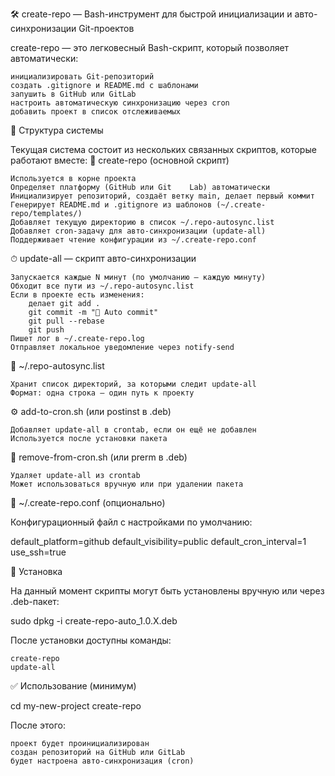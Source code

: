 🛠️ create-repo — Bash-инструмент для быстрой инициализации и авто-синхронизации Git-проектов

create-repo — это легковесный Bash-скрипт, который позволяет автоматически:

    инициализировать Git-репозиторий
    создать .gitignore и README.md с шаблонами
    запушить в GitHub или GitLab
    настроить автоматическую синхронизацию через cron
    добавить проект в список отслеживаемых

📁 Структура системы

Текущая система состоит из нескольких связанных скриптов, которые работают вместе:
📌 create-repo (основной скрипт)

    Используется в корне проекта
    Определяет платформу (GitHub или Git    Lab) автоматически
    Инициализирует репозиторий, создаёт ветку main, делает первый коммит
    Генерирует README.md и .gitignore из шаблонов (~/.create-repo/templates/)
    Добавляет текущую директорию в список ~/.repo-autosync.list
    Добавляет cron-задачу для авто-синхронизации (update-all)
    Поддерживает чтение конфигурации из ~/.create-repo.conf

⏱ update-all — скрипт авто-синхронизации

    Запускается каждые N минут (по умолчанию — каждую минуту)
    Обходит все пути из ~/.repo-autosync.list
    Если в проекте есть изменения:
        делает git add .
        git commit -m "🔁 Auto commit"
        git pull --rebase
        git push
    Пишет лог в ~/.create-repo.log
    Отправляет локальное уведомление через notify-send

📝 ~/.repo-autosync.list

    Хранит список директорий, за которыми следит update-all
    Формат: одна строка — один путь к проекту

⚙️ add-to-cron.sh (или postinst в .deb)

    Добавляет update-all в crontab, если он ещё не добавлен
    Используется после установки пакета

🧹 remove-from-cron.sh (или prerm в .deb)

    Удаляет update-all из crontab
    Может использоваться вручную или при удалении пакета

🧠 ~/.create-repo.conf (опционально)

Конфигурационный файл с настройками по умолчанию:

default_platform=github
default_visibility=public
default_cron_interval=1
use_ssh=true

🔧 Установка

На данный момент скрипты могут быть установлены вручную или через .deb-пакет:

sudo dpkg -i create-repo-auto_1.0.X.deb

После установки доступны команды:

    create-repo
    update-all

✅ Использование (минимум)

cd my-new-project
create-repo

После этого:

    проект будет проинициализирован
    создан репозиторий на GitHub или GitLab
    будет настроена авто-синхронизация (cron)


